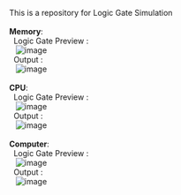 This is a repository for Logic Gate Simulation
<br><br>
<b>Memory</b>:<br>
  &nbsp;&nbsp;Logic Gate Preview :<br> &nbsp;&nbsp;&nbsp;![image](https://github.com/narendrachatterjee/nand2tetris-Part1/assets/48941364/ea723898-f60c-4f03-9998-b1c9a67a5b61)
<br>
  &nbsp;&nbsp;Output :<br>&nbsp;&nbsp;&nbsp;![image](https://github.com/narendrachatterjee/nand2tetris-Part1/assets/48941364/4ebfbaf6-504c-4c28-ba3d-b4132b6b0eff)
<br><br>
<b>CPU</b>:<br>
  &nbsp;&nbsp;Logic Gate Preview :<br> &nbsp;&nbsp;&nbsp;![image](https://github.com/narendrachatterjee/nand2tetris-Part1/assets/48941364/a1c7e056-5105-44aa-a4da-d992de262e16)
<br>
  &nbsp;&nbsp;Output :<br>&nbsp;&nbsp;&nbsp;![image](https://github.com/narendrachatterjee/nand2tetris-Part1/assets/48941364/78a0c460-bf98-4ba8-979e-fbad53c035aa)
<br><br>
<b>Computer</b>:<br>
  &nbsp;&nbsp;Logic Gate Preview :<br> &nbsp;&nbsp;&nbsp;![image](https://github.com/narendrachatterjee/nand2tetris-Part1/assets/48941364/3b847476-4e18-4f2d-a25e-4e19485ce823)
<br>
  &nbsp;&nbsp;Output :<br>&nbsp;&nbsp;&nbsp;![image](https://github.com/narendrachatterjee/nand2tetris-Part1/assets/48941364/a20bfba6-1cc2-4056-8b91-4f8a15939a6e)
<br><br>
